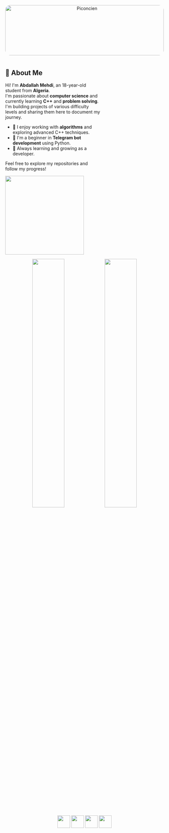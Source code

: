 
<p align="center">
  <img src="https://github.com/entlv/learning-journey/blob/main/piconcien.png?raw=true"
       alt="Piconcien"
       style="width: 100%; height: auto; max-height: 160px; border-radius: 16px; object-fit: cover;" />
</p>
<div align="center" style="display: flex; align-items: center; justify-content: space-between; flex-wrap: wrap;">

<div align="left" style="width: 60%; min-width: 250px;">

## 👋 About Me

Hi! I'm **Abdallah Mehdi**, an 18-year-old student from **Algeria**.  
I'm passionate about **computer science** and currently learning **C++** and **problem solving**.  
I'm building projects of various difficulty levels and sharing them here to document my journey.  

- 🧠 I enjoy working with **algorithms** and exploring advanced C++ techniques.  
- 🤖 I'm a beginner in **Telegram bot development** using Python.  
- 🚀 Always learning and growing as a developer.

Feel free to explore my repositories and follow my progress!

</div>

<div align="right" style="min-width: 250px;">
  <img src="https://media.giphy.com/media/qgQUggAC3Pfv687qPC/giphy.gif" width="250" height="250">
</div>

</div>
<p align="center">
  <img src="https://github-readme-stats.vercel.app/api?username=entlv&show_icons=true&theme=transparent" width="45%" />
  <img src="https://github-readme-streak-stats.herokuapp.com/?user=entlv&theme=transparent" width="45%" />
</p>

<!--<p align="center">
  <img src="https://github-readme-stats.vercel.app/api/top-langs/?username=entlv&layout=compact&theme=transparent" width="30%" />
</p>-->


<p align="center">
  <img src="https://cdn.jsdelivr.net/gh/devicons/devicon/icons/cplusplus/cplusplus-original.svg" width="40" />
  <img src="https://cdn.jsdelivr.net/gh/devicons/devicon/icons/python/python-original.svg" width="40" />
  <img src="https://cdn.jsdelivr.net/gh/devicons/devicon/icons/javascript/javascript-original.svg" width="40" />
  <img src="https://cdn.jsdelivr.net/gh/devicons/devicon/icons/linux/linux-original.svg" width="40" />
</p>

